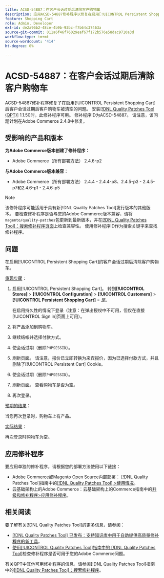 ```yaml
---
title: ACSD-54887：在客户会话过期后清除客户购物车
description: 应用ACSD-54887修补程序以修复在启用[!UICONTROL Persistent Shopping Cart]的客户会话过期后客户购物车被清除的Adobe Commerce问题。
feature: Shopping Cart
role: Admin, Developer
exl-id: de2a96b2-48ce-4b9b-93bc-f7b64c37463a
source-git-commit: 011a6f46f76029eaf67f172b576e58dac9710a3d
workflow-type: tm+mt
source-wordcount: '414'
ht-degree: 0%

---
```


# ACSD-54887：在客户会话过期后清除客户购物车

ACSD-54887修补程序修复了在启用[!UICONTROL Persistent Shopping Cart]后客户会话过期后客户购物车被清空的问题。 安装[[!DNL Quality Patches Tool (QPT)]](https://experienceleague.adobe.com/zh-hans/docs/commerce-operations/tools/quality-patches-tool/quality-patches-tool-to-self-serve-quality-patches) 1.1.50时，此修补程序可用。 修补程序ID为ACSD-54887。 请注意，该问题计划在Adobe Commerce 2.4.8中修复。

## 受影响的产品和版本

**为Adobe Commerce版本创建了修补程序：**

* Adobe Commerce（所有部署方法） 2.4.6-p2

**与Adobe Commerce版本兼容：**

* Adobe Commerce（所有部署方法） 2.4.4 - 2.4.4-p8、2.4.5-p3 - 2.4.5-p7和2.4.6-p1 - 2.4.6-p5

>[!NOTE]
>
>该修补程序可能适用于具有新[!DNL Quality Patches Tool]发行版本的其他版本。 要检查修补程序是否与您的Adobe Commerce版本兼容，请将`magento/quality-patches`包更新到最新版本，并在[[!DNL Quality Patches Tool]：搜索修补程序页面](https://experienceleague.adobe.com/tools/commerce-quality-patches/index.html?lang=zh-Hans)上检查兼容性。 使用修补程序ID作为搜索关键字来查找修补程序。

## 问题

在启用[!UICONTROL Persistent Shopping Cart]的客户会话过期后清除客户购物车。

<u>重现步骤</u>：

1. 启用[!UICONTROL Persistent Shopping Cart]。 转到&#x200B;**[!UICONTROL Stores]** > **[!UICONTROL Configuration]** > **[!UICONTROL Customers]** > **[!UICONTROL Persistent Shopping Cart]** = *是*。

   在启用持久性的情况下登录（注意：在弹出授权中不可用，但仅在直接[!UICONTROL Sign in]页面上可用）。

1. 将产品添加到购物车。
1. 继续结帐并选择付款方式。
1. 使会话过期（删除`PHPSESSID`）。
1. 刷新页面。 请注意，报价已立即转换为来宾报价，因为已选择付款方式，并且删除了[!UICONTROL Persistent Cart] Cookie。
1. 使会话过期（删除`PHPSESSID`）。
1. 刷新页面。 查看购物车是否为空。
1. 再次登录。

<u>预期的结果</u>：

当您再次登录时，购物车上有产品。

<u>实际结果</u>：

再次登录时购物车为空。

## 应用修补程序

要应用单独的修补程序，请根据您的部署方法使用以下链接：

* Adobe Commerce或Magento Open Source内部部署： [!DNL Quality Patches Tool]指南中的[[!DNL Quality Patches Tool] >使用情况](/help/tools/quality-patches-tool/usage.md)。
* 云基础架构上的Adobe Commerce：云基础架构上的Commerce指南中的[升级和修补程序>应用修补程序](https://experienceleague.adobe.com/docs/commerce-cloud-service/user-guide/develop/upgrade/apply-patches.html?lang=zh-Hans)。

## 相关阅读

要了解有关[!DNL Quality Patches Tool]的更多信息，请参阅：

* [[!DNL Quality Patches Tool] 已发布：支持知识库中用于自助提供高质量修补程序的新工具](https://experienceleague.adobe.com/zh-hans/docs/commerce-operations/tools/quality-patches-tool/quality-patches-tool-to-self-serve-quality-patches)。
* [使用[!UICONTROL Quality Patches Tool]指南中的 [!DNL Quality Patches Tool]](/help/tools/quality-patches-tool/patches-available-in-qpt/check-patch-for-magento-issue-with-magento-quality-patches.md)检查修补程序是否可用于您的Adobe Commerce问题。


有关QPT中其他可用修补程序的信息，请参阅[!DNL Quality Patches Tool]指南中的[[!DNL Quality Patches Tool]：搜索修补程序](https://experienceleague.adobe.com/tools/commerce-quality-patches/index.html?lang=zh-Hans)。
